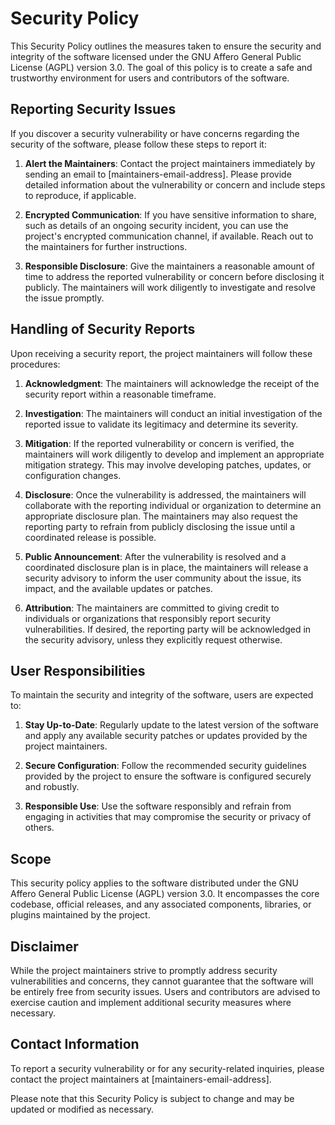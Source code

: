 # Security Policy

This Security Policy outlines the measures taken to ensure the security and integrity of the software licensed under the GNU Affero General Public License (AGPL) version 3.0. The goal of this policy is to create a safe and trustworthy environment for users and contributors of the software.

## Reporting Security Issues

If you discover a security vulnerability or have concerns regarding the security of the software, please follow these steps to report it:

1. **Alert the Maintainers**: Contact the project maintainers immediately by sending an email to [maintainers-email-address]. Please provide detailed information about the vulnerability or concern and include steps to reproduce, if applicable.

2. **Encrypted Communication**: If you have sensitive information to share, such as details of an ongoing security incident, you can use the project's encrypted communication channel, if available. Reach out to the maintainers for further instructions.

3. **Responsible Disclosure**: Give the maintainers a reasonable amount of time to address the reported vulnerability or concern before disclosing it publicly. The maintainers will work diligently to investigate and resolve the issue promptly.

## Handling of Security Reports

Upon receiving a security report, the project maintainers will follow these procedures:

1. **Acknowledgment**: The maintainers will acknowledge the receipt of the security report within a reasonable timeframe.

2. **Investigation**: The maintainers will conduct an initial investigation of the reported issue to validate its legitimacy and determine its severity.

3. **Mitigation**: If the reported vulnerability or concern is verified, the maintainers will work diligently to develop and implement an appropriate mitigation strategy. This may involve developing patches, updates, or configuration changes.

4. **Disclosure**: Once the vulnerability is addressed, the maintainers will collaborate with the reporting individual or organization to determine an appropriate disclosure plan. The maintainers may also request the reporting party to refrain from publicly disclosing the issue until a coordinated release is possible.

5. **Public Announcement**: After the vulnerability is resolved and a coordinated disclosure plan is in place, the maintainers will release a security advisory to inform the user community about the issue, its impact, and the available updates or patches.

6. **Attribution**: The maintainers are committed to giving credit to individuals or organizations that responsibly report security vulnerabilities. If desired, the reporting party will be acknowledged in the security advisory, unless they explicitly request otherwise.

## User Responsibilities

To maintain the security and integrity of the software, users are expected to:

1. **Stay Up-to-Date**: Regularly update to the latest version of the software and apply any available security patches or updates provided by the project maintainers.

2. **Secure Configuration**: Follow the recommended security guidelines provided by the project to ensure the software is configured securely and robustly.

3. **Responsible Use**: Use the software responsibly and refrain from engaging in activities that may compromise the security or privacy of others.

## Scope

This security policy applies to the software distributed under the GNU Affero General Public License (AGPL) version 3.0. It encompasses the core codebase, official releases, and any associated components, libraries, or plugins maintained by the project.

## Disclaimer

While the project maintainers strive to promptly address security vulnerabilities and concerns, they cannot guarantee that the software will be entirely free from security issues. Users and contributors are advised to exercise caution and implement additional security measures where necessary.

## Contact Information

To report a security vulnerability or for any security-related inquiries, please contact the project maintainers at [maintainers-email-address].

Please note that this Security Policy is subject to change and may be updated or modified as necessary.
